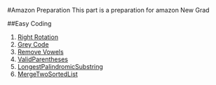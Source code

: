 #Amazon Preparation
This part is a preparation for amazon New Grad          
       
##Easy Coding
1. [Right Rotation](1-1-RightRotation.md)                    
2. [Grey Code](1-2-GreyCode.md)            
3. [Remove Vowels](1-3-RemoveVowels.md)        
4. [ValidParentheses](1-4-ValidParentheses.md)       
5. [LongestPalindromicSubstring](1-5-LongestPalindromicSubstring.md)           
6. [MergeTwoSortedList](1-6-MergeTwoSortedList.md)               
           
               
           
